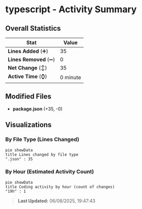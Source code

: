 # typescript - Activity Summary 

## Overall Statistics

| Stat                   | Value                                                             |
| ---------------------- | ----------------------------------------------------------------- |
| **Lines Added** (➕)   | 35                                          |
| **Lines Removed** (➖) | 0                                        |
| **Net Change** (↕)    | 35                |
| **Active Time** (⌚)   | 0 minute |


## Modified Files
- **package.json** (+35, -0)

## Visualizations

### By File Type (Lines Changed)

```mermaid
pie showData
title Lines changed by file type
".json" : 35
```

### By Hour (Estimated Activity Count)

```mermaid
pie showData
title Coding activity by hour (count of changes)
"19h" : 1
```


> **Last Updated:** 06/08/2025, 19:47:43
